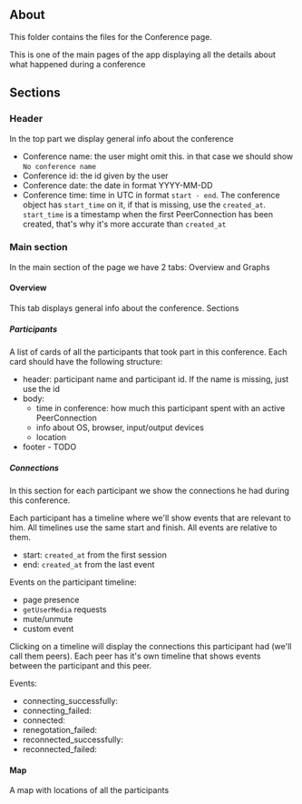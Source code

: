 ## About

This folder contains the files for the Conference page.

This is one of the main pages of the app displaying all the details about what happened during a conference

## Sections

### Header

In the top part we display general info about the conference

- Conference name: the user might omit this. in that case we should show `No conference name`
- Conference id: the id given by the user
- Conference date: the date in format YYYY-MM-DD
- Conference time: time in UTC in format `start - end`. The conference object has `start_time` on it, if that is missing, use the `created_at`. `start_time` is a timestamp when the first PeerConnection has been created, that's why it's more accurate than `created_at`

### Main section

In the main section of the page we have 2 tabs: Overview and Graphs

#### Overview

This tab displays general info about the conference. Sections

##### Participants

A list of cards of all the participants that took part in this conference. Each card should have the following structure:

- header: participant name and participant id. If the name is missing, just use the id
- body:
  - time in conference: how much this participant spent with an active PeerConnection
  - info about OS, browser, input/output devices
  - location
- footer - TODO



##### Connections

In this section for each participant we show the connections he had during this conference.

Each participant has a timeline where we'll show events that are relevant to him. All timelines use the same start and finish. All events are relative to them.

- start: `created_at` from the first session
- end:  `created_at` from the last event

Events on the participant timeline:

- page presence
- `getUserMedia` requests
- mute/unmute
- custom event

Clicking on a timeline will display the connections this participant had (we'll call them peers). Each peer has it's own timeline that shows events between the participant and this peer.

Events:

- connecting_successfully:
- connecting_failed:
- connected:
- renegotation_failed:
- reconnected_successfully:
- reconnected_failed:

#### Map

A map with locations of all the participants
